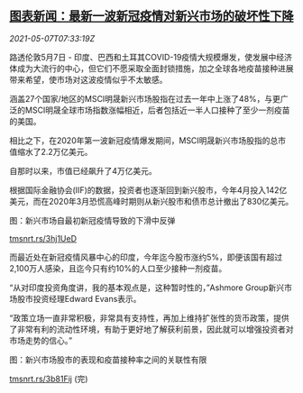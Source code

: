 <!--1620374462000-->
[图表新闻：最新一波新冠疫情对新兴市场的破坏性下降](https://cn.reuters.com/article/pandemic-impact-emerging-graphics-0507-f-idCNKBS2CO0JI)
------

<div><i>2021-05-07T07:33:19Z</i></div><p>路透伦敦5月7日 - 印度、巴西和土耳其COVID-19疫情大规模爆发，使发展中经济体成为大流行的中心，但它们不愿采取全面封锁措施，加之全球各地疫苗接种进展带来希望，使市场对这波疫情似乎不太敏感。</p><p>涵盖27个国家/地区的MSCI明晟新兴市场股指在过去一年中上涨了48%，与更广泛的MSCI明晟全球市场指数涨幅相近，后者包括近一半人口接种了至少一剂疫苗的美国。</p><p>相比之下，在2020年第一波新冠疫情爆发期间，MSCI明晟新兴市场股指的总市值缩水了2.2万亿美元。</p><p>自那时以来，市值已经飙升了4万亿美元。</p><p>根据国际金融协会(IIF)的数据，投资者也逐渐回到新兴股市，今年4月投入142亿美元，而在2020年3月恐慌高峰时期则从新兴股市和债市总计撤出了830亿美元。</p><p>图：新兴市场自最初新冠疫情导致的下滑中反弹</p><p><a href="https://tmsnrt.rs/3hj1UeD">tmsnrt.rs/3hj1UeD</a></p><p>而最近处在新冠疫情风暴中心的印度，今年迄今股市涨约5%，即便该国有超过2,100万人感染，且迄今只有约10%的人口至少接种一剂疫苗。</p><p>“从对印度投资角度讲，我的基本观点是，这种暂时性的，”Ashmore Group新兴市场股市投资经理Edward Evans表示。</p><p>“政策立场一直非常积极，非常具有支持性，再加上维持扩张性的货币政策，提供了非常有利的流动性环境，有助于更好地了解获利前景，因此就可以增强投资者对市场走势的信心。”</p><p>图：新兴市场股市的表现和疫苗接种率之间的关联性有限</p><p><a href="https://tmsnrt.rs/3b81Fij">tmsnrt.rs/3b81Fij</a> (完)</p>
